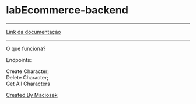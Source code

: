 <h1>labEcommerce-backend</h1>

____________________________________________________________________________________________________________________________
[Link da documentação](https://documenter.getpostman.com/view/22349746/2s8YzMY5jj#b2fc1fa3-10d2-49c1-8e59-0e8ddddea2df)
____________________________________________________________________________________________________________________________
O que funciona?

Endpoints:

Create Character; </br>
Delete Character; </br>
Get All Characters </br>

[Created By Maciosek](https://github.com/glmaciosek)
